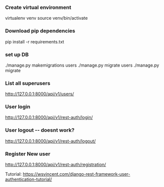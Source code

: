 ### Create virtual environment
virtualenv venv 
source venv/bin/activate


### Download pip dependencies 
pip install -r requirements.txt


### set up DB
./manage.py makemigrations users 
./manage.py migrate users
./manage.py migrate



### List all superusers 
http://127.0.0.1:8000/api/v1/users/

### User login 
http://127.0.0.1:8000/api/v1/rest-auth/login/

### User logout -- doesnt work?
http://127.0.0.1:8000/api/v1/rest-auth/logout/


### Register New user
http://127.0.0.1:8000/api/v1/rest-auth/registration/


Tutorial:
https://wsvincent.com/django-rest-framework-user-authentication-tutorial/


